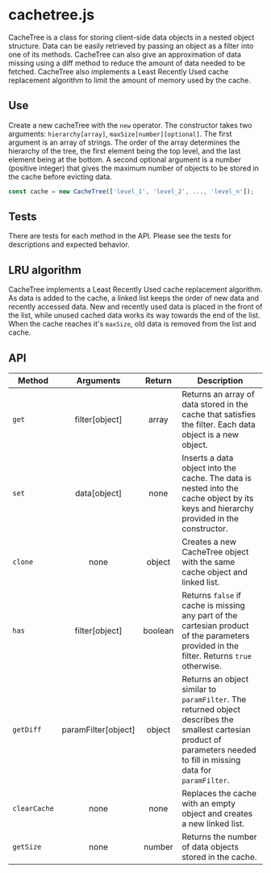 # cachetree.js

CacheTree is a class for storing client-side data objects 
in a nested object structure. Data can be easily retrieved 
by passing an object as a filter into one of its methods.
CacheTree can also give an approximation of data missing
using a diff method to reduce the amount of data needed
to be fetched. CacheTree also implements a Least Recently
Used cache replacement algorithm to limit the amount of 
memory used by the cache.

## Use

Create a new cacheTree with the `new` operator. The constructor takes
two arguments: `hierarchy[array]`, `maxSize[number][optional]`.
The first argument is an array of strings. The order of the array
determines the hierarchy of the tree, the first element being the 
top level, and the last element being at the bottom. A second optional
argument is a number (positive integer) that gives the maximum number of
objects to be stored in the cache before evicting data.

```javascript
const cache = new CacheTree(['level_1', 'level_2', ..., 'level_n']);
```

## Tests

There are tests for each method in the API. Please see the tests for 
descriptions and expected behavior.

## LRU algorithm

CacheTree implements a Least Recently Used cache replacement algorithm.
As data is added to the cache, a linked list keeps the order of new data
and recently accessed data. New and recently used data is placed in the 
front of the list, while unused cached data works its way towards the 
end of the list. When the cache reaches it's `maxSize`, old data is 
removed from the list and cache.

## API

Method | Arguments | Return | Description
--- | :---: | :---: | ---
`get` | filter[object] | array | Returns an array of data stored in the cache that satisfies the filter. Each data object is a new object.
`set` | data[object] | none | Inserts a data object into the cache. The data is nested into the cache object by its keys and hierarchy provided in the constructor.
`clone` | none | object | Creates a new CacheTree object with the same cache object and linked list.
`has` | filter[object] | boolean | Returns `false` if cache is missing any part of the cartesian product of the parameters provided in the filter. Returns `true` otherwise.
`getDiff` | paramFilter[object] | object | Returns an object similar to `paramFilter`. The returned object describes the smallest cartesian product of parameters needed to fill in missing data for `paramFilter`.
`clearCache` | none | none | Replaces the cache with an empty object and creates a new linked list.
`getSize` | none | number | Returns the number of data objects stored in the cache.